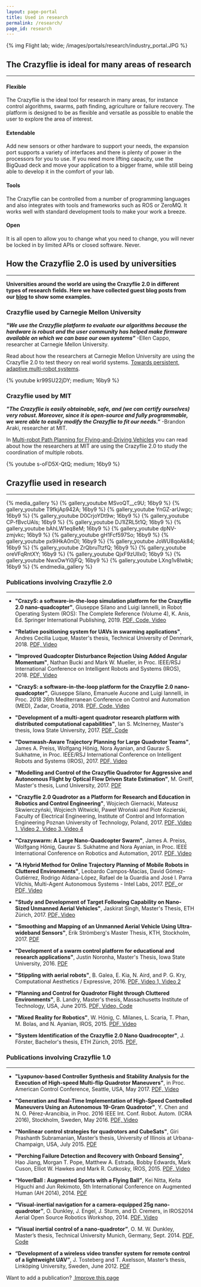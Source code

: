 ```yaml
---
layout: page-portal
title: Used in research
permalink: /research/
page_id: research
---
```


{% img Flight lab; wide; /images/portals/research/industry_portal.JPG %}

## The Crazyflie is ideal for many areas of research
---

#### Flexible

The Crazyflie is the ideal tool for research in many areas, for instance control algorithms,
swarms, path finding, agriculture or failure recovery. The platform is designed to be as
flexible and versatile as possible to enable the user to explore the area of interest.

#### Extendable

Add new sensors or other hardware to support your needs, the expansion port supports a variety
of interfaces and there is plenty of power in the processors for you to use. If you need
more lifting capacity, use the BigQuad deck and move your application to a bigger frame,
while still being able to develop it in the comfort of your lab.

#### Tools

The Crazyflie can be controlled from a number of programming languages and also integrates with
tools and frameworks such as ROS or ZeroMQ. It works well with standard development tools to make
your work a breeze.

#### Open

It is all open to allow you to change what you need to change, you will never be locked in
by limited APIs or closed software. Never.

## How the Crazyflie 2.0 is used by universities
---
__Universities around the world are using the Crazyflie 2.0 in different types of research fields. Here we have collected guest blog posts from our [blog](/blog/) to show some examples.__

### Crazyflie used by Carnegie Mellon University

__*"We use the Crazyflie platform to evaluate our algorithms because the hardware is robust and the user community has helped make firmware available on which we can base our own systems"*__
-Ellen Cappo, researcher at Carnegie Mellon University.

Read about how the researchers at Carnegie Mellon University are using the Crazyflie 2.0 to test theory on real world systems.
[Towards persistent, adaptive multi-robot systems](https://bitcraze.io/2017/06/towards-persistent-adaptive-multi-robot-systems/).

{% youtube kr99SU22jDY; medium; 16by9 %}

### Crazyflie used by MIT

__*"The Crazyflie is easily obtainable, safe, and (we can certify ourselves) very robust. Moreover, since it is open-source and fully programmable, we were able to easily modify the Crazyflie to fit our needs."*__
-Brandon Araki, researcher at MIT.

In [Multi-robot Path Planning for Flying-and-Driving Vehicles](https://bitcraze.io/2017/07/multi-robot-path-planning-for-flying-and-driving-vehicles/)
you can read about how the researchers at MIT are using the Crazyflie 2.0 to study the coordination of multiple robots.

{% youtube s-oFD5X-QtQ; medium; 16by9 %}

## Crazyflie used in research
---
{% media_gallery %}
{% gallery_youtube MSvoQT__c9U; 16by9 %}
{% gallery_youtube T9fkjAp942A; 16by9 %}
{% gallery_youtube YnGZ-arUwgc; 16by9 %}
{% gallery_youtube D0CrjoYDt9w; 16by9 %}
{% gallery_youtube CP-fBvcUAls; 16by9 %}
{% gallery_youtube DJ1IZRL5t1Q; 16by9 %}
{% gallery_youtube bAhLW1eq8eM; 16by9 %}
{% gallery_youtube dpNV-zmjvkc; 16by9 %}
{% gallery_youtube gH1Fcf597So; 16by9 %}
{% gallery_youtube px9iHkA0nOI; 16by9 %}
{% gallery_youtube JoWU8qoAk84; 16by9 %}
{% gallery_youtube ZrQbruTtzfQ; 16by9 %}
{% gallery_youtube oreVFqRntXY; 16by9 %}
{% gallery_youtube QjxF9zUlIx0; 16by9 %}
{% gallery_youtube NwxOwYi0jFQ; 16by9 %}
{% gallery_youtube LXng1v8lwbk; 16by9 %}
{% endmedia_gallery %}


### Publications involving Crazyflie 2.0
---
* **"CrazyS: a software-in-the-loop simulation platform for the Crazyflie 2.0 nano-quadcopter"**, Giuseppe Silano and Luigi Iannelli, in Robot Operating System (ROS): The Complete Reference (Volume 4), K. Anis, Ed. Springer International Publishing, 2019.
[PDF, ](https://www.researchgate.net/publication/329718540_CrazyS_a_software-in-the-loop_simulation_platform_for_the_Crazyflie_20_nano-quadcopter)
[Code, ](https://github.com/gsilano/CrazyS)
[Video](https://youtu.be/qsrYCUSQ-S4)

* **"Relative positioning system for UAVs in swarming applications"**, Andres Cecilia Luque, Master's thesis, Technical University of Denmark, 2018.
[PDF, ](https://findit.dtu.dk/en/catalog/2439894045)
[Video](https://youtu.be/4RpF8OThViY)

* **"Improved Quadcopter Disturbance Rejection Using Added Angular Momentum"**, Nathan Bucki and Mark W. Mueller, in Proc. IEEE/RSJ International Conference on Intelligent Robots and Systems (IROS), 2018.
[PDF, ](http://hiperlab.berkeley.edu/wp-content/uploads/2018/07/2018_ImprovedQuadcopter.pdf)
[Video](https://www.youtube.com/watch?v=XcZh4_J4yGM)

* **"CrazyS: a software-in-the-loop platform for the Crazyflie 2.0 nano-quadcopter"**, Giuseppe Silano, Emanuele Aucone and Luigi Iannelli, in Proc. 2018 26th Mediterranean Conference on Control and Automation (MED), Zadar, Croatia, 2018.
[PDF, ](http://home.ing.unisannio.it/iannelli/papers/pdf/2018_MED_CrazyS.pdf)
[Code, ](https://github.com/gsilano/CrazyS)
[Video](https://youtu.be/pda-tuULewM)

* **"Development of a multi-agent quadrotor research platform with distributed computational capabilities"**, Ian S. McInerney, Master's thesis, Iowa State University, 2017.
[PDF, ](https://lib.dr.iastate.edu/etd/15575)
[Code](https://git.ece.iastate.edu/danc/Custom_CrazyFlie_Software/tags/McInerney_Thesis_Code)

* **"Downwash-Aware Trajectory Planning for Large Quadrotor Teams"**, James A. Preiss, Wolfgang Hönig, Nora Ayanian, and Gaurav S. Sukhatme, in Proc. IEEE/RSJ International Conference on Intelligent Robots and Systems (IROS), 2017. 
[PDF, ](http://usc-actlab.github.io/publications/Preiss_IROS2017.pdf)
[Video](http://youtu.be/YnGZ-arUwgc)

* **"Modelling and Control of the Crazyflie Quadrotor for Aggressive and Autonomous Flight by Optical Flow Driven State Estimation"**, M. Greiff, Master's thesis, Lund University, 2017.
[PDF](http://lup.lub.lu.se/student-papers/record/8905295/file/8905299.pdf)

* **"Crazyflie 2.0 Quadrotor as a Platform for Research and Education in Robotics and Control Engineering"**,
Wojciech Giernacki, Mateusz Skwierczyński, Wojciech Witwicki, Paweł Wroński and Piotr Kozierski, Faculty of Electrical Engineering, Institute of Control and Information Engineering Poznan University of Technology, Poland, 2017.
[PDF, ](/papers/giernacki_draft_crazyflie2.0.pdf)
[Video 1, ](https://www.youtube.com/watch?v=BQJHj0SBhys)
[Video 2, ](https://www.youtube.com/watch?v=c2HkxI_KMcY)
[Video 3, ](https://www.youtube.com/watch?v=3r1ks7B15AA)
[Video 4](https://www.youtube.com/watch?v=IAwlL2Y9XHA)

* **"Crazyswarm: A Large Nano-Quadcopter Swarm"**, James A. Preiss, Wolfgang Hönig, Gaurav S. Sukhatme and Nora Ayanian, in Proc. IEEE International Conference on Robotics and Automation, 2017.
[PDF, ](http://usc-actlab.github.io/publications/Preiss_ICRA2017.pdf)
[Video](https://youtu.be/ezTayb76x9U)

* **"A Hybrid Method for Online Trajectory Planning of Mobile Robots in Cluttered Environments"**,
Leobardo Campos-Macías, David Gómez-Gutiérrez, Rodrigo Aldana-López, Rafael de la Guardia and José I. Parra Vilchis, Multi-Agent Autonomous Systems - Intel Labs, 2017.
[PDF, ](http://dx.doi.org/10.1109/LRA.2017.2655145) or
[PDF, ](/papers/online-trajectory-planning-in-cluttered-environments.pdf)
[Video](https://youtu.be/DJ1IZRL5t1Q)

* **"Study and Development of Target Following Capability on Nano-Sized Unmanned Aerial Vehicles"**, Jaskirat Singh, Master's Thesis, ETH Zürich, 2017.
[PDF, ](https://drive.google.com/open?id=0B25OtRh9Sj8PYTh6MDlFZ1o2blU)
[Video](https://www.youtube.com/playlist?list=PLjVmOOHPDGkDay3pz_ElfohVTDqN4aBiS)

* **"Smoothing and Mapping of an Unmanned Aerial Vehicle Using Ultra-wideband Sensors"**, Erik Strömberg's Master Thesis, KTH, Stockholm, 2017.
[PDF](http://kth.diva-portal.org/smash/record.jsf?pid=diva2%3A1148538&dswid=390)

* **"Development of a swarm control platform for educational and research applications"**, Justin Noronha, Master's Thesis, Iowa State University, 2016.
[PDF](https://lib.dr.iastate.edu/etd/15783/)

* **"Stippling with aerial robots"**, B. Galea, E. Kia, N. Aird, and P. G. Kry, Computational Aesthetics / Expressive, 2016.
[PDF, ](http://www.cs.mcgill.ca/~kry/pubs/stippling/stippling.pdf)
[Video 1, ](https://www.youtube.com/watch?v=CP-fBvcUAls)
[Video 2](https://www.youtube.com/watch?v=N_B6Fs9U_go)

* **"Planning and Control for Quadrotor Flight through Cluttered Environments"**, B. Landry,  Master's thesis, Massachusetts Institute of Technology, USA, June 2015.
[PDF, ](http://groups.csail.mit.edu/robotics-center/public_papers/Landry15.pdf)
[Video, ](https://www.youtube.com/watch?v=v-s564NoAu0)
[Code](https://github.com/blandry/crazyflie-tools)

* **"Mixed Reality for Robotics"**, W. Hönig, C. Milanes, L. Scaria, T. Phan, M. Bolas, and N. Ayanian, IROS, 2015.
[PDF, ](http://www-bcf.usc.edu/~ayanian/files/Ayanian_IROS2015a.pdf)
[Video](https://www.youtube.com/watch?v=px9iHkA0nOI)

* **"System Identification of the Crazyflie 2.0 Nano Quadrocopter"**, J. Förster,  Bachelor's thesis, ETH Zürich, 2015.
[PDF, ](https://polybox.ethz.ch/index.php/s/20dde63ee00ffe7085964393a55a91c7)


### Publications involving Crazyflie 1.0
---
* **"Lyapunov-based Controller Synthesis and Stability Analysis for the Execution of High-speed Multi-flip Quadrotor Maneuvers"**, in Proc. American Control Conference, Seattle, USA, May 2017.
[PDF, ](http://www.uscamsl.com/Publications/Conference/ACC2017aChen.pdf)
[Video](http://www.uscamsl.com/resources/MultiFlipACC.mp4)

* **"Generation and Real-Time Implementation of High-Speed Controlled Maneuvers Using an Autonomous 19-Gram Quadrotor"**, Y. Chen and N. O. Pérez-Arancibia, in Proc. 2016 IEEE Int. Conf. Robot. Autom. (ICRA 2016), Stockholm, Sweden, May 2016. 
[PDF, ](http://www.uscamsl.com/Publications/Conference/ICRA2016.pdf)
[Video](http://www.uscamsl.com/resources/ICRA2016/MultiFlip.mp4)

* **"Nonlinear control strategies for quadrotors and CubeSats"**, Giri Prashanth Subramanian, Master’s thesis, University of Illinois at Urbana-Champaign, USA, July 2015.
[PDF](https://www.ideals.illinois.edu/bitstream/handle/2142/88078/SUBRAMANIAN-THESIS-2015.pdf?sequence=1)

* **"Perching Failure Detection and Recovery with Onboard Sensing"**, Hao Jiang, Morgan T. Pope, Matthew A. Estrada, Bobby Edwards, Mark Cuson, Elliot W. Hawkes and Mark R. Cutkosky, IROS, 2015.
[PDF, ](http://ieeexplore.ieee.org/xpl/login.jsp?tp=&arnumber=7353531&url=http%3A%2F%2Fieeexplore.ieee.org%2Fxpls%2Fabs_all.jsp%3Farnumber%3D7353531)
[Video](https://m.youtube.com/watch?v=xhtbprB5Rqs)

* **“HoverBall : Augmented Sports with a Flying Ball”**, Kei Nitta, Keita Higuchi and Jun Rekimoto, 5th International Conference on Augmented Human (AH 2014), 2014.
[PDF](https://rekimotolab.files.wordpress.com/2014/02/a13-nitta.pdf)

* **“Visual-inertial navigation for a camera-equipped 25g nano-quadrotor”**, O. Dunkley, J. Engel, J. Sturm, and D. Cremers,  in IROS2014 Aerial Open Source Robotics Workshop, 2014.
[PDF, ](https://vision.in.tum.de/_media/spezial/bib/dunkley14iros.pdf)
[Video](https://vision.in.tum.de/_media/spezial/bib/dunkley14iros.mp4)

* **“Visual inertial control of a nano-quadrotor”**, O. M. W. Dunkley, Master’s thesis, Technical University Munich, Germany, Sept. 2014.
[PDF, ](https://vision.in.tum.de/_media/spezial/bib/dunkley14msc.pdf)
[Code](https://github.com/omwdunkley/crazyflieROS)

* **“Development of a wireless video transfer system for remote control of a lightweight UAV”**, J. Tosteberg and T. Axelsson, Master’s thesis, Linköping University, Sweden, June 2012.
[PDF](http://liu.diva-portal.org/smash/get/diva2:534744/FULLTEXT01.pdf)

<div class="col-md-12">
  <p class="text-right">Want to add a publication? <a href="https://github.com/bitcraze/bitcraze-website/edit/master/src/{{page.path}}"><i class="fa fa-pencil"></i> &nbsp;Improve this page</a></p>
</div>
